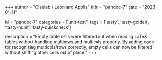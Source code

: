 
+++
author = "Ciselab / Leonhard Applis"
title = "pandoc-7"
date = "2023-01-11"

id = "pandoc-7"
categories = ['unit-test']
tags = ['tasty', 'tasty-golden', 'tasty-hunit', 'tasty-quickcheck']

description = "Empty table cells were filtered out when reading LaTeX tables without handling multirows and multicols properly. By adding code for recognising multicols/rows correctly, empty cells can now be filtered without shifting other cells out of place."
+++

